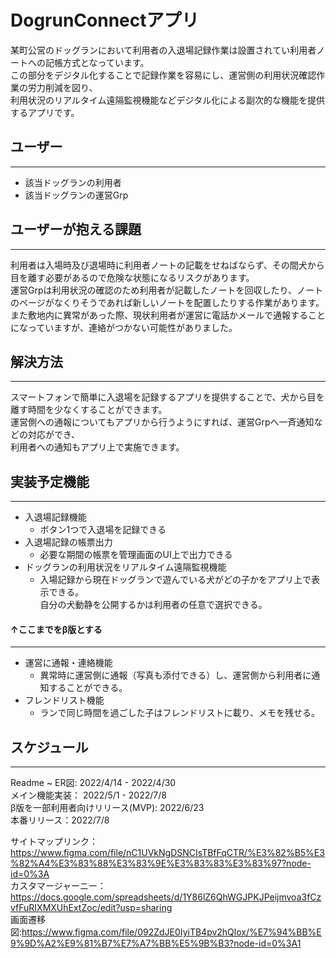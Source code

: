 # DogrunConnectアプリ
某町公営のドッグランにおいて利用者の入退場記録作業は設置されてい利用者ノートへの記帳方式となっています。<br>
この部分をデジタル化することで記録作業を容易にし、運営側の利用状況確認作業の労力削減を図り、<br>
利用状況のリアルタイム遠隔監視機能などデジタル化による副次的な機能を提供するアプリです。<br>

## ユーザー
---
- 該当ドッグランの利用者
- 該当ドッグランの運営Grp

## ユーザーが抱える課題
---
利用者は入場時及び退場時に利用者ノートの記載をせねばならず、その間犬から目を離す必要があるので危険な状態になるリスクがあります。<br>
運営Grpは利用状況の確認のため利用者が記載したノートを回収したり、ノートのページがなくりそうであれば新しいノートを配置したりする作業があります。<br>
また敷地内に異常があった際、現状利用者が運営に電話かメールで通報することになっていますが、連絡がつかない可能性がありました。<br>

## 解決方法
---
スマートフォンで簡単に入退場を記録するアプリを提供することで、犬から目を離す時間を少なくすることができます。<br>
運営側への通報についてもアプリから行うようにすれば、運営Grpへ一斉通知などの対応ができ、<br>
利用者への通知もアプリ上で実施できます。<br>

## 実装予定機能
---
- 入退場記録機能
  - ボタン1つで入退場を記録できる
- 入退場記録の帳票出力
  - 必要な期間の帳票を管理画面のUI上で出力できる
- ドッグランの利用状況をリアルタイム遠隔監視機能
  - 入場記録から現在ドッグランで遊んでいる犬がどの子かをアプリ上で表示できる。<br>自分の犬動静を公開するかは利用者の任意で選択できる。

#### ↑ここまでをβ版とする
---
- 運営に通報・連絡機能
  - 異常時に運営側に通報（写真も添付できる）し、運営側から利用者に通知することができる。
- フレンドリスト機能
  - ランで同じ時間を過ごした子はフレンドリストに載り、メモを残せる。

## スケジュール
---
Readme ~ ER図: 2022/4/14 - 2022/4/30<br>
メイン機能実装： 2022/5/1 - 2022/7/8<br>
β版を一部利用者向けリリース(MVP): 2022/6/23<br>
本番リリース：2022/7/8<br>

サイトマップリンク：https://www.figma.com/file/nC1UVkNgDSNCIsTBfFqCTR/%E3%82%B5%E3%82%A4%E3%83%88%E3%83%9E%E3%83%83%E3%83%97?node-id=0%3A<br>
カスタマージャーニー：https://docs.google.com/spreadsheets/d/1Y86lZ6QhWGJPKJPeijmvoa3fCzvfFuRIXMXUhExtZoc/edit?usp=sharing<br>
画面遷移図:https://www.figma.com/file/092ZdJE0IyiTB4pv2hQlox/%E7%94%BB%E9%9D%A2%E9%81%B7%E7%A7%BB%E5%9B%B3?node-id=0%3A1<br>
